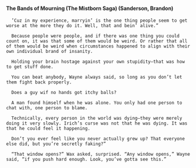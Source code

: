 #### The Bands of Mourning (The Mistborn Saga) (Sanderson, Brandon)
      ’Cuz in my experience, marryin’ is the one thing people seem to get worse at the more they do it. Well, that and bein’ alive.”

      Because people were people, and if there was one thing you could count on, it was that some of them would be weird. Or rather that all of them would be weird when circumstances happened to align with their own individual brand of insanity.

      Holding your brain hostage against your own stupidity—that was how to get stuff done.

      You can beat anybody, Wayne always said, so long as you don’t let them fight back properly.

      Does a guy wif no hands got itchy balls?

      A man found himself when he was alone. You only had one person to chat with, one person to blame.

      Technically, every person in the world was dying—they were merely doing it very slowly. Irich’s curse was not that he was dying. It was that he could feel it happening.

      Don’t you ever feel like you never actually grew up? That everyone else did, but you’re secretly faking?”

      “That window opens?” Wax asked, surprised. “Any window opens,” Wayne said, “if you push hard enough. Look, you’ve gotta see this.”

